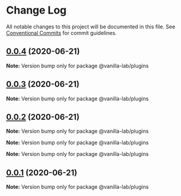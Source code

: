 # Change Log

All notable changes to this project will be documented in this file.
See [Conventional Commits](https://conventionalcommits.org) for commit guidelines.

## [0.0.4](https://github.com/vanilla-wm/vanilla-plugins/compare/v0.0.3...v0.0.4) (2020-06-21)

**Note:** Version bump only for package @vanilla-lab/plugins





## [0.0.3](https://github.com/vanilla-wm/vanilla-plugins/compare/v0.0.1...v0.0.3) (2020-06-21)

**Note:** Version bump only for package @vanilla-lab/plugins





## [0.0.2](https://github.com/vanilla-wm/vanilla-plugins/compare/v0.0.1...v0.0.2) (2020-06-21)

**Note:** Version bump only for package @vanilla-lab/plugins







**Note:** Version bump only for package @vanilla-lab/plugins







**Note:** Version bump only for package @vanilla-lab/plugins





## [0.0.1](https://github.com/vanilla-wm/vanilla-plugins/compare/v0.0.2...v0.0.1) (2020-06-21)

**Note:** Version bump only for package @vanilla-lab/plugins

